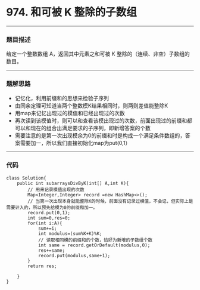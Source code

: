 # 974. 和可被 K 整除的子数组
---
### 题目描述
给定一个整数数组 A，返回其中元素之和可被 K 整除的（连续、非空）子数组的数目。

---
### 题解思路
+ 记忆化，利用前缀和的思想来检验子序列
+ 由同余定理可知道当两个整数模K结果相同时，则两则差值能整除K
+ 用map来记忆出现过的模值和已经出现过的次数
+ 再次读到该模值时，则可以和查看该模出现过的次数，前面出现过的前缀和都可以和现在的组合出满足要求的子序列，即新增答案的个数
+ 需要注意的是第一次出现模余为0的前缀和时是构成一个满足条件数组的，答案需要加一，所以我们直接初始化map为put(0,1）

---
### 代码
	class Solution{
    	public int subarraysDivByK(int[] A,int K){
    	    // 用来记录模值出现的次数
    	    Map<Integer,Integer> record =new HashMap<>();
    	    // 当第一次出现本身就能整除K的时候，前面没有记录过模值，不会记，但实际上是需要计入的，所以预先给模为0的前缀和加一。
    	    record.put(0,1);
    	    int sum=0,res=0;
    	    for(int i:A){
    	        sum+=i;
    	        int modulus=(sum%K+K)%K;
    	        // 读取相同模的前缀和的个数，恰好为新增的子数组个数
    	        int same = record.getOrDefault(modulus,0);
    	        res+=same;
    	        record.put(modulus,same+1);
    	    }
    	    return res;
	
    	}
	}